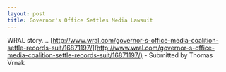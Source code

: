 ```yaml
---
layout: post
title: Governor's Office Settles Media Lawsuit
---
```


WRAL story.... [http://www.wral.com/governor-s-office-media-coalition-settle-records-suit/16871197/](http://www.wral.com/governor-s-office-media-coalition-settle-records-suit/16871197/) - Submitted by Thomas Vrnak

